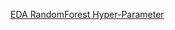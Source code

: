 [EDA RandomForest Hyper-Parameter]('https://github.com/yasmeenahilal/DataScience_ML/blob/main/SleepHealth/ezgif.com-gif-maker.gif')
